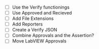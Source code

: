 - [ ] Use the Verify functionings
- [ ] Use Approved and Recieved
- [ ] Add File Extensions
- [ ] Add Reporters
- [ ] Create a Verify JSON
- [ ] Combine Approvals and the Assertion?
- [ ] Move LabVIEW Approvals